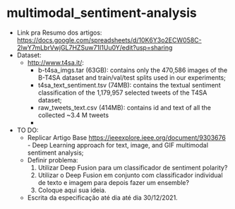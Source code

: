 # multimodal_sentiment-analysis
- Link pra Resumo dos artigos: https://docs.google.com/spreadsheets/d/10K6Y3o2ECW058C-2lwY7mLbrVwjGL7HZSuw71I1Uu0Y/edit?usp=sharing
- Dataset:
  - http://www.t4sa.it/:
      - b-t4sa_imgs.tar (63GB): contains only the 470,586 images of the B-T4SA dataset and train/val/test splits used in our experiments;
      - t4sa_text_sentiment.tsv (74MB): contains the textual sentiment classification of the 1,179,957 selected tweets of the T4SA dataset;
      - raw_tweets_text.csv (414MB): contains id and text of all the collected ~3.4 M tweets
      - 
- TO DO:
  - Replicar Artigo Base https://ieeexplore.ieee.org/document/9303676 - Deep Learning approach for text, image, and GIF multimodal sentiment analysis;
  - Definir problema:
      1. Utilizar Deep Fusion para um classificador de sentiment polarity?
      2. Utilizar o Deep Fusion em conjunto com classificador individual de texto e imagem para depois fazer um ensemble?
      3. Coloque aqui sua ideia.
  - Escrita da especificação até dia até dia 30/12/2021.
